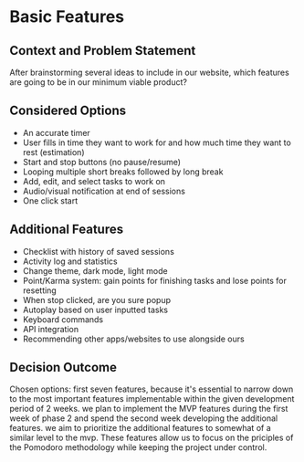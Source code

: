 # Basic Features
## Context and Problem Statement
After brainstorming several ideas to include in our website, which features are going to be in our minimum viable product?

## Considered Options

* An accurate timer
* User fills in time they want to work for and how much time they want to rest (estimation)
* Start and stop buttons (no pause/resume)
* Looping multiple short breaks followed by long break
* Add, edit, and select tasks to work on
* Audio/visual notification at end of sessions
* One click start

## Additional Features
* Checklist with history of saved sessions
* Activity log and statistics
* Change theme, dark mode, light mode
* Point/Karma system: gain points for finishing tasks and lose points for resetting
* When stop clicked, are you sure popup
* Autoplay based on user inputted tasks
* Keyboard commands
* API integration
* Recommending other apps/websites to use alongside ours


## Decision Outcome

Chosen options: first seven features, because it's essential to narrow down to the most important features implementable within the given development period of 2 weeks. we plan to implement the MVP features during the first week of phase 2 and spend the second week developing the additional features. we aim to prioritize the additional features to somewhat of a similar level to the mvp.
These features allow us to focus on the priciples of the Pomodoro methodology while keeping the project under control.

